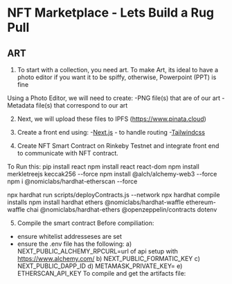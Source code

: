 # NFT Marketplace - Lets Build a Rug Pull

## ART

1) To start with a collection, you need art. To make Art, its ideal to have a photo editor if you want it to be spiffy, otherwise, Powerpoint (PPT) is fine

Using a Photo Editor, we will need to create:
-PNG file(s) that are of our art
-Metadata file(s) that correspond to our art

2) Next, we will upload these files to IPFS (https://www.pinata.cloud)
3) Create a front end using:
-[Next.js](https://nextjs.org/) - to handle routing
-[Tailwindcss](https://tailwindcss.com/)

4) Create NFT Smart Contract on Rinkeby Testnet and integrate front end to communicate with NFT contract.

To Run this:
pip install react
npm install react react-dom
npm install merkletreejs keccak256 --force
npm install @alch/alchemy-web3 --force
npm i @nomiclabs/hardhat-etherscan --force

npx hardhat run scripts/deployContracts.js --network
npx hardhat compile
installs npm install hardhat ethers @nomiclabs/hardhat-waffle ethereum-waffle chai @nomiclabs/hardhat-ethers @openzeppelin/contracts dotenv

5) Compile the smart contract
Before compiliation:
- ensure whitelist addresseses are set
- ensure the .env file has the following:
    a) NEXT_PUBLIC_ALCHEMY_RPCURL=url of api setup with https://www.alchemy.com/
    b) NEXT_PUBLIC_FORMATIC_KEY
    c) NEXT_PUBLIC_DAPP_ID
    d) METAMASK_PRIVATE_KEY=<private key of meta maskwallet>
    e) ETHERSCAN_API_KEY
To compile and get the artifacts file:

 